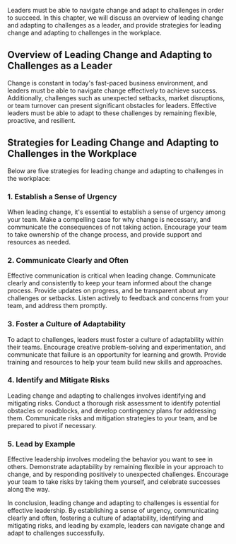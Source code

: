 
Leaders must be able to navigate change and adapt to challenges in order to succeed. In this chapter, we will discuss an overview of leading change and adapting to challenges as a leader, and provide strategies for leading change and adapting to challenges in the workplace.

## Overview of Leading Change and Adapting to Challenges as a Leader

Change is constant in today's fast-paced business environment, and leaders must be able to navigate change effectively to achieve success. Additionally, challenges such as unexpected setbacks, market disruptions, or team turnover can present significant obstacles for leaders. Effective leaders must be able to adapt to these challenges by remaining flexible, proactive, and resilient.

## Strategies for Leading Change and Adapting to Challenges in the Workplace

Below are five strategies for leading change and adapting to challenges in the workplace:

### 1. Establish a Sense of Urgency

When leading change, it's essential to establish a sense of urgency among your team. Make a compelling case for why change is necessary, and communicate the consequences of not taking action. Encourage your team to take ownership of the change process, and provide support and resources as needed.

### 2. Communicate Clearly and Often

Effective communication is critical when leading change. Communicate clearly and consistently to keep your team informed about the change process. Provide updates on progress, and be transparent about any challenges or setbacks. Listen actively to feedback and concerns from your team, and address them promptly.

### 3. Foster a Culture of Adaptability

To adapt to challenges, leaders must foster a culture of adaptability within their teams. Encourage creative problem-solving and experimentation, and communicate that failure is an opportunity for learning and growth. Provide training and resources to help your team build new skills and approaches.

### 4. Identify and Mitigate Risks

Leading change and adapting to challenges involves identifying and mitigating risks. Conduct a thorough risk assessment to identify potential obstacles or roadblocks, and develop contingency plans for addressing them. Communicate risks and mitigation strategies to your team, and be prepared to pivot if necessary.

### 5. Lead by Example

Effective leadership involves modeling the behavior you want to see in others. Demonstrate adaptability by remaining flexible in your approach to change, and by responding positively to unexpected challenges. Encourage your team to take risks by taking them yourself, and celebrate successes along the way.

In conclusion, leading change and adapting to challenges is essential for effective leadership. By establishing a sense of urgency, communicating clearly and often, fostering a culture of adaptability, identifying and mitigating risks, and leading by example, leaders can navigate change and adapt to challenges successfully.

